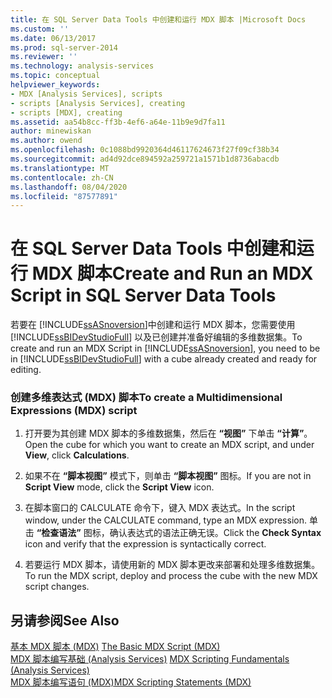```yaml
---
title: 在 SQL Server Data Tools 中创建和运行 MDX 脚本 |Microsoft Docs
ms.custom: ''
ms.date: 06/13/2017
ms.prod: sql-server-2014
ms.reviewer: ''
ms.technology: analysis-services
ms.topic: conceptual
helpviewer_keywords:
- MDX [Analysis Services], scripts
- scripts [Analysis Services], creating
- scripts [MDX], creating
ms.assetid: aa54b8cc-ff3b-4ef6-a64e-11b9e9d7fa11
author: minewiskan
ms.author: owend
ms.openlocfilehash: 0c1088bd9920364d46117624673f27f09cf38b34
ms.sourcegitcommit: ad4d92dce894592a259721a1571b1d8736abacdb
ms.translationtype: MT
ms.contentlocale: zh-CN
ms.lasthandoff: 08/04/2020
ms.locfileid: "87577891"
---
```

# <a name="create-and-run-an-mdx-script-in-sql-server-data-tools"></a><span data-ttu-id="3be0c-102">在 SQL Server Data Tools 中创建和运行 MDX 脚本</span><span class="sxs-lookup"><span data-stu-id="3be0c-102">Create and Run an MDX Script in SQL Server Data Tools</span></span>
  <span data-ttu-id="3be0c-103">若要在  [!INCLUDE[ssASnoversion](../../includes/ssasnoversion-md.md)]中创建和运行 MDX 脚本，您需要使用 [!INCLUDE[ssBIDevStudioFull](../../includes/ssbidevstudiofull-md.md)] 以及已创建并准备好编辑的多维数据集。</span><span class="sxs-lookup"><span data-stu-id="3be0c-103">To create and run an MDX Script in  [!INCLUDE[ssASnoversion](../../includes/ssasnoversion-md.md)], you need to be in [!INCLUDE[ssBIDevStudioFull](../../includes/ssbidevstudiofull-md.md)] with a cube already created and ready for editing.</span></span>  
  
### <a name="to-create-a-multidimensional-expressions-mdx-script"></a><span data-ttu-id="3be0c-104">创建多维表达式 (MDX) 脚本</span><span class="sxs-lookup"><span data-stu-id="3be0c-104">To create a Multidimensional Expressions (MDX) script</span></span>  
  
1.  <span data-ttu-id="3be0c-105">打开要为其创建 MDX 脚本的多维数据集，然后在 **“视图”** 下单击 **“计算”**。</span><span class="sxs-lookup"><span data-stu-id="3be0c-105">Open the cube for which you want to create an MDX script, and under **View**, click **Calculations**.</span></span>  
  
2.  <span data-ttu-id="3be0c-106">如果不在 **“脚本视图”** 模式下，则单击 **“脚本视图”** 图标。</span><span class="sxs-lookup"><span data-stu-id="3be0c-106">If you are not in **Script View** mode, click the **Script View** icon.</span></span>  
  
3.  <span data-ttu-id="3be0c-107">在脚本窗口的 CALCULATE 命令下，键入 MDX 表达式。</span><span class="sxs-lookup"><span data-stu-id="3be0c-107">In the script window, under the CALCULATE command, type an MDX expression.</span></span> <span data-ttu-id="3be0c-108">单击 **“检查语法”** 图标，确认表达式的语法正确无误。</span><span class="sxs-lookup"><span data-stu-id="3be0c-108">Click the **Check Syntax** icon and verify that the expression is syntactically correct.</span></span>  
  
4.  <span data-ttu-id="3be0c-109">若要运行 MDX 脚本，请使用新的 MDX 脚本更改来部署和处理多维数据集。</span><span class="sxs-lookup"><span data-stu-id="3be0c-109">To run the MDX script, deploy and process the cube with the new MDX script changes.</span></span>  
  
## <a name="see-also"></a><span data-ttu-id="3be0c-110">另请参阅</span><span class="sxs-lookup"><span data-stu-id="3be0c-110">See Also</span></span>  
 <span data-ttu-id="3be0c-111">[基本 MDX 脚本 &#40;MDX&#41;](mdx/the-basic-mdx-script-mdx.md) </span><span class="sxs-lookup"><span data-stu-id="3be0c-111">[The Basic MDX Script &#40;MDX&#41;](mdx/the-basic-mdx-script-mdx.md) </span></span>  
 <span data-ttu-id="3be0c-112">[MDX 脚本编写基础 &#40;Analysis Services&#41;](mdx/mdx-scripting-fundamentals-analysis-services.md) </span><span class="sxs-lookup"><span data-stu-id="3be0c-112">[MDX Scripting Fundamentals &#40;Analysis Services&#41;](mdx/mdx-scripting-fundamentals-analysis-services.md) </span></span>  
 [<span data-ttu-id="3be0c-113">MDX 脚本编写语句 (MDX)</span><span class="sxs-lookup"><span data-stu-id="3be0c-113">MDX Scripting Statements &#40;MDX&#41;</span></span>](/sql/mdx/mdx-scripting-statements-mdx)  
  
  
